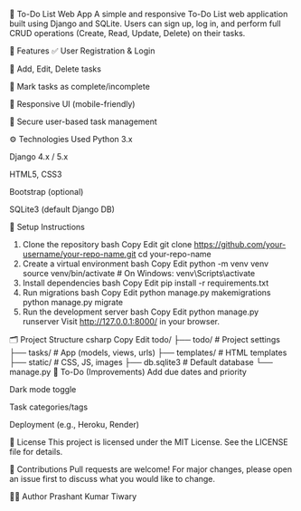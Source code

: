 📝 To-Do List Web App
A simple and responsive To-Do List web application built using Django and SQLite. Users can sign up, log in, and perform full CRUD operations (Create, Read, Update, Delete) on their tasks.


🚀 Features
✅ User Registration & Login

📝 Add, Edit, Delete tasks

📅 Mark tasks as complete/incomplete

📱 Responsive UI (mobile-friendly)

🔐 Secure user-based task management

⚙️ Technologies Used
Python 3.x

Django 4.x / 5.x

HTML5, CSS3

Bootstrap (optional)

SQLite3 (default Django DB)

🔧 Setup Instructions
1. Clone the repository
bash
Copy
Edit
git clone https://github.com/your-username/your-repo-name.git
cd your-repo-name
2. Create a virtual environment
bash
Copy
Edit
python -m venv venv
source venv/bin/activate  # On Windows: venv\Scripts\activate
3. Install dependencies
bash
Copy
Edit
pip install -r requirements.txt
4. Run migrations
bash
Copy
Edit
python manage.py makemigrations
python manage.py migrate
5. Run the development server
bash
Copy
Edit
python manage.py runserver
Visit http://127.0.0.1:8000/ in your browser.

🗂 Project Structure
csharp
Copy
Edit
todo/
├── todo/              # Project settings
├── tasks/             # App (models, views, urls)
├── templates/         # HTML templates
├── static/            # CSS, JS, images
├── db.sqlite3         # Default database
└── manage.py
📌 To-Do (Improvements)
 Add due dates and priority

 Dark mode toggle

 Task categories/tags

 Deployment (e.g., Heroku, Render)

📄 License
This project is licensed under the MIT License. See the LICENSE file for details.

🤝 Contributions
Pull requests are welcome! For major changes, please open an issue first to discuss what you would like to change.

👨‍💻 Author
Prashant Kumar Tiwary
